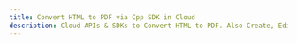 ---title: Convert HTML to PDF via Cpp SDK in Clouddescription: Cloud APIs & SDKs to Convert HTML to PDF. Also Create, Edit & Render Microsoft Word & OpenOffice documents in the Cloud.---